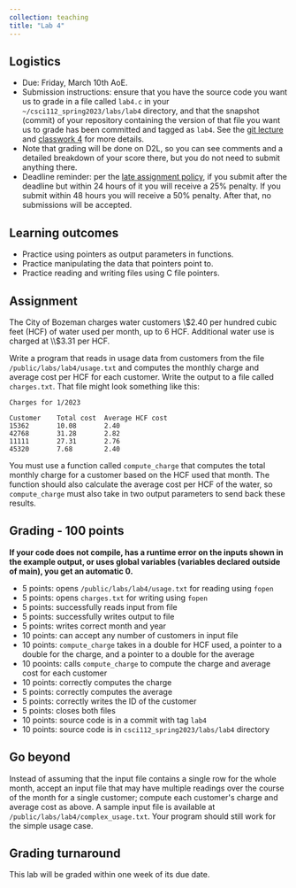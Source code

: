 ```yaml
---
collection: teaching
title: "Lab 4"
---
```


## Logistics
* Due: Friday, March 10th AoE.
* Submission instructions: ensure that you have the source code you want us to
	grade in a file called `lab4.c` in your `~/csci112_spring2023/labs/lab4`
	directory, and that the snapshot (commit) of your repository containing the version of that file you want us to grade has been committed and
	tagged as `lab4`. See the [git lecture](https://lgw2.github.io/teaching/csci112-spring-2023/lectures/lecture2) and [classwork 4](https://lgw2.github.io/teaching/csci112-spring-2023/classwork/classwork4) for more
	details.
* Note that grading will be done on D2L, so you can see comments and a
	 detailed breakdown of your score there, but you do not need to submit
	anything there.
* Deadline reminder: per the [late assignment policy](https://lgw2.github.io/teaching/csci112-spring-2023/syllabus/#late-assignment-policies), if you submit after the deadline but within 24 hours of it you will receive a 25% penalty. If you submit within 48 hours you will receive a 50% penalty. After that, no submissions will be accepted.

## Learning outcomes
* Practice using pointers as output parameters in functions.
* Practice manipulating the data that pointers point to.
* Practice reading and writing files using C file pointers.

## Assignment

The City of Bozeman charges water customers \\$2.40 per hundred cubic feet (HCF)
of water used per month, up to 6 HCF. Additional water use is charged at \\$3.31 per HCF.

Write a program that reads in usage data from customers from the file `/public/labs/lab4/usage.txt` and
computes the monthly charge and average cost per HCF for each customer. Write the output to a file called `charges.txt`.
That file might look something like this:

```
Charges for 1/2023

Customer    Total cost  Average HCF cost
15362       10.08       2.40
42768       31.28       2.82
11111       27.31       2.76
45320       7.68        2.40
```

You must use a function called `compute_charge`
that computes the total monthly charge for a customer based on the
HCF used that month. The function should also calculate the average cost per
HCF of the water, so `compute_charge` must also
take in two output parameters to send back these results.

## Grading - 100 points
**If your code does not compile, has a runtime error on the inputs shown in the example output,
or uses global variables (variables declared outside of main), you get an
automatic 0.**
* 5 points: opens `/public/labs/lab4/usage.txt` for reading using `fopen`
* 5 points: opens `charges.txt` for writing using `fopen`
* 5 points: successfully reads input from file
* 5 points: successfully writes output to file
* 5 points: writes correct month and year
* 10 points: can accept any number of customers in input file
* 10 points: `compute_charge` takes in a double for HCF used, a pointer to a double for
	the charge, and a pointer to a double for the average
* 10 pooints: calls `compute_charge` to compute the charge and average cost for
	each customer
* 10 points: correctly computes the charge
* 5 points: correctly computes the average
* 5 points: correctly writes the ID of the customer
* 5 points: closes both files
* 10 points: source code is in a commit with tag `lab4`
* 10 points: source code is in `csci112_spring2023/labs/lab4` directory

## Go beyond
Instead of assuming that the input file contains a single row for the whole
month, accept an input file that may have multiple readings over the course of
the month for a single customer; compute each customer's charge and average cost as above.
A sample input file is available at `/public/labs/lab4/complex_usage.txt`. Your
program should still work for the simple usage case.

## Grading turnaround
This lab will be graded within one week of its due date.
